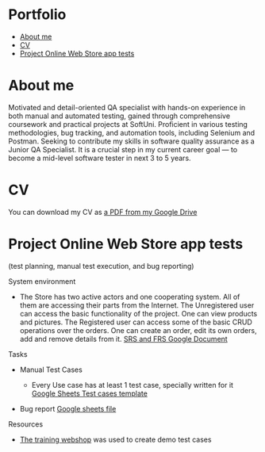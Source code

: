 # Portfolio
- [About me](#about-me)
- [CV](#cv)
- [Project Online Web Store app tests](#project-online-web-store-app-tests)

# About me
Motivated and detail-oriented QA specialist with hands-on experience in both
manual and automated testing, gained through comprehensive coursework and
practical projects at SoftUni. Proficient in various testing methodologies, bug
tracking, and automation tools, including Selenium and Postman. Seeking to
contribute my skills in software quality assurance as a Junior QA Specialist. 
It is a crucial step in my current career goal — to become a mid-level software 
tester in next 3 to 5 years.
# CV
You can download my CV as [a PDF from my Google Drive](https://drive.google.com/file/d/1PoMk4FYaXV-uanfRYiucJonfiKFF5Qp6/view?usp=drive_link)
# Project Online Web Store app tests
(test planning, manual test execution, and bug reporting)

System environment 

- The Store has two active actors and one cooperating system. All of them are accessing their parts from the Internet. The Unregistered user can access the basic functionality of the project. One can view products and pictures. The Registered user can access some of the basic CRUD operations over the orders. One can create an order, edit its own orders, add and remove details from it. [SRS and FRS Google Document](https://docs.google.com/document/d/1HKBEQrpEatiud_3FnOg8vk_rqlin-oOReicZepjDBEs/edit?usp=sharing)

Tasks

 - Manual Test Cases

    - Every Use case has at least 1 test case, specially written for it [Google Sheets Test cases template](https://docs.google.com/spreadsheets/d/1MqoQjIOAdlWWm7w45GqTdQ_bRJnBnkie/edit?usp=sharing&ouid=117075589070239067032&rtpof=true&sd=true)

  - Bug report [Google sheets file](https://docs.google.com/spreadsheets/d/1fsWdMotgzT9D3M6GnYDFOkOtpB4wZqA97Kt-UZuOsiI/edit?gid=517650332#gid=517650332)

Resources
- [The training webshop](https://demo.opencart.com/) was used to create demo test cases
